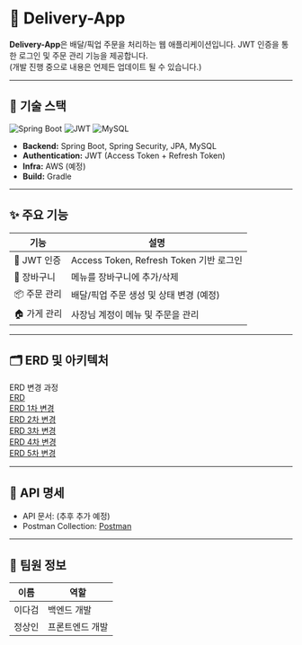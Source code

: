 # 🚀 Delivery-App

**Delivery-App**은 배달/픽업 주문을 처리하는 웹 애플리케이션입니다. JWT 인증을 통한 로그인 및 주문 관리 기능을 제공합니다.\
(개발 진행 중으로 내용은 언제든 업데이트 될 수 있습니다.)

---

## 📌 기술 스택

![Spring Boot](https://img.shields.io/badge/Spring%20Boot-3.4.3-green?logo=spring)
![JWT](https://img.shields.io/badge/JWT-Authentication-orange)
![MySQL](https://img.shields.io/badge/MySQL-8.0.36-blue?logo=mysql)

- **Backend:** Spring Boot, Spring Security, JPA, MySQL  
- **Authentication:** JWT (Access Token + Refresh Token)  
- **Infra:** AWS (예정)  
- **Build:** Gradle  

---

## ✨ 주요 기능

| 기능 | 설명 |
|------|------|
| 🔐 JWT 인증 | Access Token, Refresh Token 기반 로그인 |
| 🛒 장바구니 | 메뉴를 장바구니에 추가/삭제 |
| 📦 주문 관리 | 배달/픽업 주문 생성 및 상태 변경 (예정) |
| 🏠 가게 관리 | 사장님 계정이 메뉴 및 주문을 관리 |

---

## 🗂 ERD 및 아키텍처

ERD 변경 과정\
[ERD](https://drive.google.com/file/d/1NwxAfwWm77QdKvtVt4K1UndHKuJ1FdgL/view?usp=sharing)\
[ERD 1차 변경](https://drive.google.com/file/d/1xJN1zos4hOb2IoZAH681U0JbehwFDfNI/view?usp=sharing)\
[ERD 2차 변경](https://drive.google.com/file/d/1uE4hROb0lU1AZjo-qNGRsaL5nsAWcUHs/view?usp=sharing)\
[ERD 3차 변경](https://drive.google.com/file/d/11MP8k2anu-_WZYavYzYC1PNzRgoMvrgH/view?usp=sharing)\
[ERD 4차 변경](https://drive.google.com/file/d/1y74OE9vOHWuTnC3YISA0UDA689GYEMq1/view?usp=sharing)\
[ERD 5차 변경](https://drive.google.com/file/d/1vfxFoXPVWFIdTNrlR8xAwDWAfgnOgbB3/view?usp=sharing)


---

## 📑 API 명세

- API 문서: (추후 추가 예정)
- Postman Collection: [Postman](https://www.postman.com/flight-pilot-69639445/workspace/delivery-test/collection/33603196-30098c20-c4ae-4137-b2ab-eaa5ed66cc45?action=share&creator=33603196)

---

## 👥 팀원 정보

| 이름 | 역할 |
|------|------|
| 이다검 | 백엔드 개발 |
| 정상인 | 프론트엔드 개발 |
